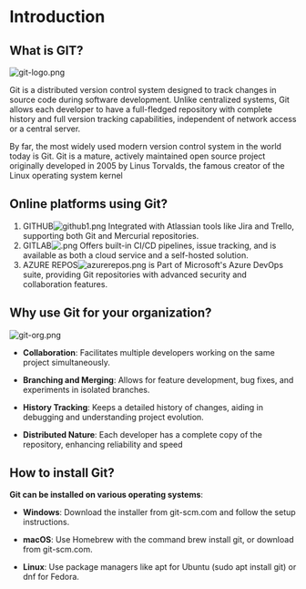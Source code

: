 # Introduction

## What is GIT?
![git-logo.png](git-logo.png)

Git is a distributed version control system designed to track changes in source code during software development. Unlike centralized systems, 
Git allows each developer to have a full-fledged repository with complete history and full version tracking capabilities, independent of network 
access or a central server.

By far, the most widely used modern version control system in the world today is Git. Git is a mature, actively maintained open source project 
originally developed in 2005 by Linus Torvalds, the famous creator of the Linux operating system kernel

## Online platforms using Git?
1. GITHUB![github1.png](github1.png)
   Integrated with Atlassian tools like Jira and Trello, supporting both Git and Mercurial repositories.
2. GITLAB![.png](gitlab.png)
   Offers built-in CI/CD pipelines, issue tracking, and is available as both a cloud service and a self-hosted solution.
3. AZURE REPOS![azurerepos.png is ](azurerepos.png)
   Part of Microsoft's Azure DevOps suite, providing Git repositories with advanced security and collaboration features.

## Why use Git for your organization?
![git-org.png](git-org.png)
* **Collaboration**: Facilitates multiple developers working on the same project simultaneously.

* **Branching and Merging**: Allows for feature development, bug fixes, and experiments in isolated branches.

* **History Tracking**: Keeps a detailed history of changes, aiding in debugging and understanding project evolution.

* **Distributed Nature**: Each developer has a complete copy of the repository, enhancing reliability and speed

## How to install Git?
**Git can be installed on various operating systems**:

* **Windows**: Download the installer from git-scm.com and follow the setup instructions.

* **macOS**: Use Homebrew with the command brew install git, or download from git-scm.com.

* **Linux**: Use package managers like apt for Ubuntu (sudo apt install git) or dnf for Fedora.